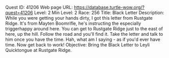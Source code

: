 Quest ID: 41206
Web page URL: https://database.turtle-wow.org/?quest=41206
Level: 2
Min Level: 2
Race: 256
Title: Black Letter
Description: While you were getting your hands dirty, I got this letter from Rustgate Ridge. It's from Mayten Boomrifle, he's instructing the especially triggerhappy around here. You can get to Rustgate Ridge just to the east of here, up the hill. Follow the road and you'll find it. Take the letter and talk to him once you have the time. Hah, what am I saying - as if you'd ever have time. Now get back to work!
Objective: Bring the Black Letter to Leyli Quicktongue at Rustgate Ridge.

